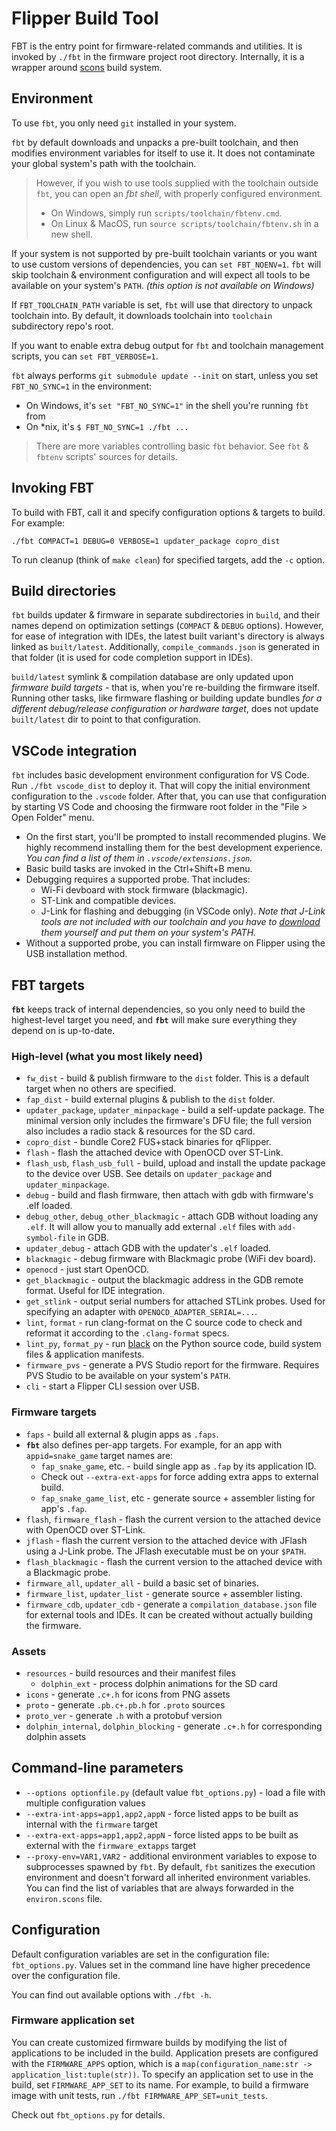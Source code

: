 # Flipper Build Tool

FBT is the entry point for firmware-related commands and utilities. It is invoked by `./fbt` in the firmware project root directory. Internally, it is a wrapper around [scons](https://scons.org/) build system.

## Environment

To use `fbt`, you only need `git` installed in your system.

`fbt` by default downloads and unpacks a pre-built toolchain, and then modifies environment variables for itself to use it. It does not contaminate your global system's path with the toolchain.

> However, if you wish to use tools supplied with the toolchain outside `fbt`, you can open an _fbt shell_, with properly configured environment.
>
> * On Windows, simply run `scripts/toolchain/fbtenv.cmd`.
> * On Linux & MacOS, run `source scripts/toolchain/fbtenv.sh` in a new shell.

If your system is not supported by pre-built toolchain variants or you want to use custom versions of dependencies, you can `set FBT_NOENV=1`. `fbt` will skip toolchain & environment configuration and will expect all tools to be available on your system's `PATH`. _(this option is not available on Windows)_

If `FBT_TOOLCHAIN_PATH` variable is set, `fbt` will use that directory to unpack toolchain into. By default, it downloads toolchain into `toolchain` subdirectory repo's root.

If you want to enable extra debug output for `fbt` and toolchain management scripts, you can `set FBT_VERBOSE=1`.

`fbt` always performs `git submodule update --init` on start, unless you set `FBT_NO_SYNC=1` in the environment:

* On Windows, it's `set "FBT_NO_SYNC=1"` in the shell you're running `fbt` from
* On \*nix, it's `$ FBT_NO_SYNC=1 ./fbt ...`

> There are more variables controlling basic `fbt` behavior. See `fbt` & `fbtenv` scripts' sources for details.

## Invoking FBT

To build with FBT, call it and specify configuration options & targets to build. For example:

`./fbt COMPACT=1 DEBUG=0 VERBOSE=1 updater_package copro_dist`

To run cleanup (think of `make clean`) for specified targets, add the `-c` option.

## Build directories

`fbt` builds updater & firmware in separate subdirectories in `build`, and their names depend on optimization settings (`COMPACT` & `DEBUG` options). However, for ease of integration with IDEs, the latest built variant's directory is always linked as `built/latest`. Additionally, `compile_commands.json` is generated in that folder (it is used for code completion support in IDEs).

`build/latest` symlink & compilation database are only updated upon _firmware build targets_ - that is, when you're re-building the firmware itself. Running other tasks, like firmware flashing or building update bundles _for a different debug/release configuration or hardware target_, does not update `built/latest` dir to point to that configuration.

## VSCode integration

`fbt` includes basic development environment configuration for VS Code. Run `./fbt vscode_dist` to deploy it. That will copy the initial environment configuration to the `.vscode` folder. After that, you can use that configuration by starting VS Code and choosing the firmware root folder in the "File > Open Folder" menu.

* On the first start, you'll be prompted to install recommended plugins. We highly recommend installing them for the best development experience. _You can find a list of them in `.vscode/extensions.json`._
* Basic build tasks are invoked in the Ctrl+Shift+B menu.
* Debugging requires a supported probe. That includes:
  * Wi-Fi devboard with stock firmware (blackmagic).
  * ST-Link and compatible devices.
  * J-Link for flashing and debugging (in VSCode only). _Note that J-Link tools are not included with our toolchain and you have to_ [_download_](https://www.segger.com/downloads/jlink/) _them yourself and put them on your system's PATH._
* Without a supported probe, you can install firmware on Flipper using the USB installation method.

## FBT targets

**`fbt`** keeps track of internal dependencies, so you only need to build the highest-level target you need, and **`fbt`** will make sure everything they depend on is up-to-date.

### High-level (what you most likely need)

* `fw_dist` - build & publish firmware to the `dist` folder. This is a default target when no others are specified.
* `fap_dist` - build external plugins & publish to the `dist` folder.
* `updater_package`, `updater_minpackage` - build a self-update package. The minimal version only includes the firmware's DFU file; the full version also includes a radio stack & resources for the SD card.
* `copro_dist` - bundle Core2 FUS+stack binaries for qFlipper.
* `flash` - flash the attached device with OpenOCD over ST-Link.
* `flash_usb`, `flash_usb_full` - build, upload and install the update package to the device over USB. See details on `updater_package` and `updater_minpackage`.
* `debug` - build and flash firmware, then attach with gdb with firmware's .elf loaded.
* `debug_other`, `debug_other_blackmagic` - attach GDB without loading any `.elf`. It will allow you to manually add external `.elf` files with `add-symbol-file` in GDB.
* `updater_debug` - attach GDB with the updater's `.elf` loaded.
* `blackmagic` - debug firmware with Blackmagic probe (WiFi dev board).
* `openocd` - just start OpenOCD.
* `get_blackmagic` - output the blackmagic address in the GDB remote format. Useful for IDE integration.
* `get_stlink` - output serial numbers for attached STLink probes. Used for specifying an adapter with `OPENOCD_ADAPTER_SERIAL=...`.
* `lint`, `format` - run clang-format on the C source code to check and reformat it according to the `.clang-format` specs.
* `lint_py`, `format_py` - run [black](https://black.readthedocs.io/en/stable/index.html) on the Python source code, build system files & application manifests.
* `firmware_pvs` - generate a PVS Studio report for the firmware. Requires PVS Studio to be available on your system's `PATH`.
* `cli` - start a Flipper CLI session over USB.

### Firmware targets

* `faps` - build all external & plugin apps as `.faps`.
* **`fbt`** also defines per-app targets. For example, for an app with `appid=snake_game` target names are:
  * `fap_snake_game`, etc. - build single app as `.fap` by its application ID.
  * Check out `--extra-ext-apps` for force adding extra apps to external build.
  * `fap_snake_game_list`, etc - generate source + assembler listing for app's `.fap`.
* `flash`, `firmware_flash` - flash the current version to the attached device with OpenOCD over ST-Link.
* `jflash` - flash the current version to the attached device with JFlash using a J-Link probe. The JFlash executable must be on your `$PATH`.
* `flash_blackmagic` - flash the current version to the attached device with a Blackmagic probe.
* `firmware_all`, `updater_all` - build a basic set of binaries.
* `firmware_list`, `updater_list` - generate source + assembler listing.
* `firmware_cdb`, `updater_cdb` - generate a `compilation_database.json` file for external tools and IDEs. It can be created without actually building the firmware.

### Assets

* `resources` - build resources and their manifest files
  * `dolphin_ext` - process dolphin animations for the SD card
* `icons` - generate `.c+.h` for icons from PNG assets
* `proto` - generate `.pb.c+.pb.h` for `.proto` sources
* `proto_ver` - generate `.h` with a protobuf version
* `dolphin_internal`, `dolphin_blocking` - generate `.c+.h` for corresponding dolphin assets

## Command-line parameters

* `--options optionfile.py` (default value `fbt_options.py`) - load a file with multiple configuration values
* `--extra-int-apps=app1,app2,appN` - force listed apps to be built as internal with the `firmware` target
* `--extra-ext-apps=app1,app2,appN` - force listed apps to be built as external with the `firmware_extapps` target
* `--proxy-env=VAR1,VAR2` - additional environment variables to expose to subprocesses spawned by `fbt`. By default, `fbt` sanitizes the execution environment and doesn't forward all inherited environment variables. You can find the list of variables that are always forwarded in the `environ.scons` file.

## Configuration

Default configuration variables are set in the configuration file: `fbt_options.py`. Values set in the command line have higher precedence over the configuration file.

You can find out available options with `./fbt -h`.

### Firmware application set

You can create customized firmware builds by modifying the list of applications to be included in the build. Application presets are configured with the `FIRMWARE_APPS` option, which is a `map(configuration_name:str -> application_list:tuple(str))`. To specify an application set to use in the build, set `FIRMWARE_APP_SET` to its name. For example, to build a firmware image with unit tests, run `./fbt FIRMWARE_APP_SET=unit_tests`.

Check out `fbt_options.py` for details.
